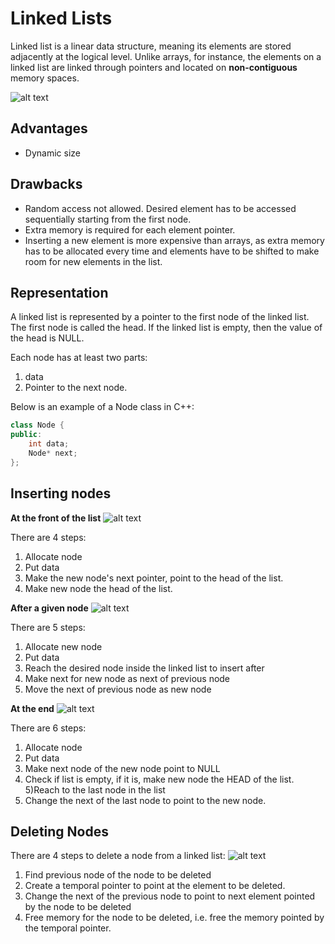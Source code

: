# Linked Lists

Linked list is a linear data structure, meaning its elements are stored adjacently at the logical level. Unlike arrays, for instance, the elements on a linked list are linked through pointers and located on **non-contiguous** memory spaces.

![alt text](https://media.geeksforgeeks.org/wp-content/cdn-uploads/gq/2013/03/Linkedlist.png)

## Advantages
- Dynamic size

## Drawbacks
- Random access not allowed. Desired element has to be accessed sequentially starting from the first node.
- Extra memory is required for each element pointer.
- Inserting a new element is more expensive than arrays, as extra memory has to be allocated every time and elements have to be shifted to make room for new elements in the list.

## Representation

A linked list is represented by a pointer to the first node of the linked list. The first node is called the head. If the linked list is empty, then the value of the head is NULL.

Each node has at least two parts:
1) data
2) Pointer to the next node.

Below is an example of a Node class in C++:
```C++
class Node { 
public: 
    int data; 
    Node* next; 
}; 
```
## Inserting nodes

**At the front of the list**
![alt text](https://media.geeksforgeeks.org/wp-content/cdn-uploads/gq/2013/03/Linkedlist_insert_at_start.png)

There are 4 steps:

1) Allocate node
2) Put data
1) Make the new node's next pointer, point to the head of the list.
2) Make new node the head of the list.

**After a given node**
![alt text](https://media.geeksforgeeks.org/wp-content/cdn-uploads/gq/2013/03/Linkedlist_insert_middle.png)

There are 5 steps:

1) Allocate new node
2) Put data
3) Reach the desired node inside the linked list to insert after
3) Make next for new node as next of previous node
4) Move the next of previous node as new node

**At the end**
![alt text](https://media.geeksforgeeks.org/wp-content/cdn-uploads/gq/2013/03/Linkedlist_insert_last.png)

There are 6 steps:

1) Allocate node
2) Put data
3) Make next node of the new node point to NULL
4) Check if list is empty, if it is, make new node the HEAD of the list.
5)Reach to the last node in the list
6) Change the next of the last node to point to the new node.

## Deleting Nodes

There are 4 steps to delete a node from a linked list:
![alt text](https://media.geeksforgeeks.org/wp-content/cdn-uploads/gq/2014/05/Linkedlist_deletion.png)

1) Find previous node of the node to be deleted
2) Create a temporal pointer to point at the element to be deleted.
2) Change the next of the previous node to point to next element pointed by the node to be deleted
3) Free memory for the node to be deleted, i.e. free the memory pointed by the temporal pointer.
